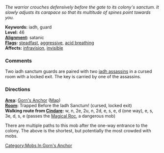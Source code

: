 *The warrior crouches defensively before the gate to its colony's
sanctum. It slowly adjusts its carapace so that its multitude of spines
point towards you.*

**Keywords:** iadh, guard  
**Level:** 46  
**[Alignment](Alignment "wikilink"):** satanic  
**[Flags](:Category:Mob_Types.md "wikilink"):**
[steadfast](Sentinel_Mobs.md "wikilink"),
[aggressive](Aggressive_Mobs.md "wikilink"), [acid
breathing](Breathing_Mobs.md "wikilink")  
**Affects:** [infravision](Infravision.md "wikilink"),
[invisible](Invis.md "wikilink")

### Comments

Two iadh sanctum guards are paired with two [iadh
assassins](Iadh_Assassin.md "wikilink") in a cursed room with a locked
exit. The key is carried by one of the assassins.

### Directions

**[Area](:Category:Areas.md "wikilink"):** [Gorn's
Anchor](:Category:Gorn's_Anchor.md "wikilink")
([Map](Gorn's_Anchor_Map.md "wikilink"))  
**[Room](:Category:Rooms.md "wikilink"):** Trapped Before the Iadh
Sanctum! (cursed, locked exit)  
**Walking route from [Cindare](Cindare "wikilink"):** w, n, 2e, 2u, n,
2d, e, s, e, d (one way), e, s, 3e, d, s, e (passes the [Magical
Roc](Magical_Roc "wikilink"), a dangerous mob)

There are multiple paths to this mob after the one-way entrance to the
colony. The above is the shortest, but potentially the most crowded with
mobs.

[Category:Mobs In Gorn's
Anchor](Category:Mobs_In_Gorn's_Anchor "wikilink")

